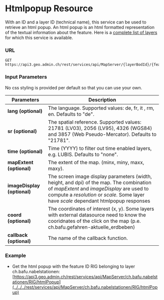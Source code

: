# Htmlpopup Resource

With an ID and a layer ID (technical name), this service can be used to
retrieve an html popup. An html popup is an html formatted
representation of the textual information about the feature. Here is a
[complete list of
layers](../../../api/faq/index.html#which-layers-have-a-tooltip) for
which this service is available.

### URL

    GET https://api3.geo.admin.ch/rest/services/api/MapServer/{layerBodId}/{featureId}/htmlPopup

### Input Parameters

No css styling is provided per default so that you can use your own.

| Parameters                  | Description                                                                                                                                                                                                                     |
| --------------------------- | ------------------------------------------------------------------------------------------------------------------------------------------------------------------------------------------------------------------------------- |
| **lang (optional)**         | The language. Supported values: de, fr, it , rm, en. Defaults to "de".                                                                                                                                                          |
| **sr (optional)**           | The spatial reference. Supported values: 21781 (LV03), 2056 (LV95), 4326 (WGS84) and 3857 (Web Pseudo-Mercator). Defaults to "21781".                                                                                           |
| **time (optional)**         | Time (YYYY) to filter out time enabled layers, e.g. LUBIS. Defaults to "none".                                                                                                                                                  |
| **mapExtent (optional)**    | The extent of the map. (minx, miny, maxx, maxy).                                                                                                                                                                                |
| **imageDisplay (optional)** | The screen image display parameters (width, height, and dpi) of the map. The combination of _mapExtent_ and _imageDisplay_ are used to compute a _resolution_ or _scale_. Some layer have _scale_ dependant htmlpopup responses |
| **coord (optional)**        | The coordinates of interest (x, y). Some layers with external datasource need to know the cooridnates of the click on the map (p.e. ch.bafu.gefahren-aktuelle_erdbeben)                                                         |
| **callback (optional)**     | The name of the callback function.                                                                                                                                                                                              |

### Example

- Get the html popup with the feature ID RIG belonging to layer
  ch.bafu.nabelstationen:
  [https://api3.geo.admin.ch/rest/services/api/MapServer/ch.bafu.nabelstationen/RIG/htmlPopup](../../../rest/services/api/MapServer/ch.bafu.nabelstationen/RIG/htmlPopup)
